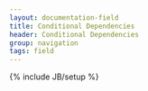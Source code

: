 ```yaml
---
layout: documentation-field
title: Conditional Dependencies
header: Conditional Dependencies
group: navigation
tags: field
---
```

{% include JB/setup %}


